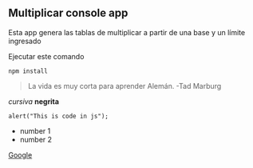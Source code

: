 
## Multiplicar console app

Esta app genera las tablas de multiplicar a partir de una base
y un límite ingresado

Ejecutar este comando

```
npm install
```
> La vida es muy corta para aprender Alemán. -Tad Marburg

*cursiva*
**negrita**

```[js]
alert("This is code in js");
```
* number 1
* number 2

[Google](URL "www.google.com")
